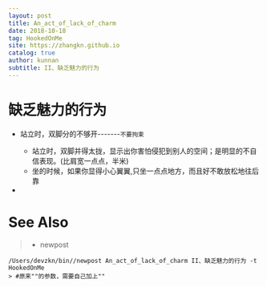 ```yaml
---
layout: post
title: An_act_of_lack_of_charm
date: 2018-10-18
tag: HookedOnMe
site: https://zhangkn.github.io
catalog: true
author: kunnan
subtitle: II、缺乏魅力的行为
---
```






# 缺乏魅力的行为



* 站立时，双脚分的不够开-------`不要拘束`

  * 站立时，双脚并得太拢，显示出你害怕侵犯到别人的空间；是明显的不自信表现。(比肩宽一点点，半米)
  * 坐的时候，如果你显得小心翼翼,只坐一点点地方，而且好不敢放松地往后靠

* 



# See Also 

>* newpost 
>
```
/Users/devzkn/bin//newpost An_act_of_lack_of_charm II、缺乏魅力的行为 -t HookedOnMe
> #原来""的参数，需要自己加上""
```

